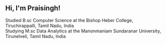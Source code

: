 ## Hi, I'm Praisingh!

Studied B.sc Computer Science at the Bishop Heber College, Tiruchirappalli, Tamil Nadu, India<br/>
Studying M.sc Data Analytics at the Manonmaniam Sundaranar University, Tirunelveli, Tamil Nadu, India<br/>
